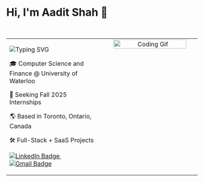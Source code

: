 <h1 align="left">Hi, I'm Aadit Shah 👋</h1>

<br/>

<table width="100%" cellspacing="20">
<tr>
<td width="50%" align="left" valign="top">

<p>
  <img src="https://readme-typing-svg.demolab.com?font=Fira+Code&weight=600&size=28&pause=1000&repeat=true&center=true&vCenter=true&width=500&lines=Software+Developer;Aspiring+Entrepreneur" alt="Typing SVG" />
</p>

<p>
  🎓 Computer Science and Finance @ University of Waterloo
</p>
<p>
  🚀 Seeking Fall 2025 Internships
</p>
<p>
  🌎 Based in Toronto, Ontario, Canada
</p>
<p>
  🛠️ Full-Stack + SaaS Projects
</p>

<p>
  <a href="https://www.linkedin.com/in/aaditshahh/">
    <img src="https://img.shields.io/badge/-LinkedIn-0A66C2?style=for-the-badge&logo=linkedin&logoColor=white" alt="LinkedIn Badge"/>
  </a>
  &nbsp;
  <a href="mailto:aadit12590@gmail.com">
    <img src="https://img.shields.io/badge/-Email-D14836?style=for-the-badge&logo=gmail&logoColor=white" alt="Gmail Badge"/>
  </a>
</p>

</td>

<td width="50%" align="center" valign="top">

<img src="https://media.giphy.com/media/qgQUggAC3Pfv687qPC/giphy.gif" width="90%" alt="Coding Gif" />

</td>
</tr>
</table>
